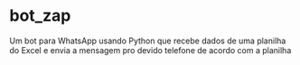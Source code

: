 # bot_zap
Um bot para WhatsApp usando Python que recebe dados de uma planilha do Excel e envia a mensagem pro devido telefone de acordo com a planilha
